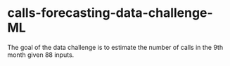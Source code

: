 # calls-forecasting-data-challenge-ML
The goal of the data challenge is to estimate the number of calls in the 9th month given 88 inputs.
